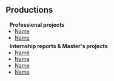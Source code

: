 ## Productions

<h4 style="margin:0 10px 0;">Professional projects</h4>

<ul style="margin:0 0 5px;">
  <li><a href="link"><autocolor>Name</autocolor></a></li>
  <li><a href="link"><autocolor>Name</autocolor></a></li>
</ul>

<h4 style="margin:0 10px 0;">Internship reports & Master's projects</h4>

<ul style="margin:0 0 20px;">
  <li><a href="link"><autocolor>Name</autocolor></a></li>
  <li><a href="link"><autocolor>Name</autocolor></a></li>
  <li><a href="link"><autocolor>Name</autocolor></a></li>
  <li><a href="link"><autocolor>Name</autocolor></a></li>
</ul>
